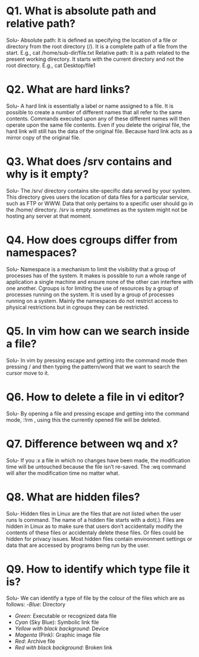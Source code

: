 # Q1. What is absolute path and relative path?
Solu- 
Absolute path: It is defined as specifying the location of a file or directory from the root directory (/).   It is a complete path of a file from the start. E.g., cat /home/sub-dir/file.txt
Relative path: It is a path related to the present working directory. It starts with the current directory and not the root directory. E.g., cat Desktop/file1 

# Q2. What are hard links?
Solu-
A hard link is essentially a label or name assigned to a file. It is possible to create a number of different names that all refer to the same contents. Commands executed upon any of these different names will then operate upon the same file contents.  Even if you delete the original file, the hard link will still has the data of the original file. Because hard link acts as a mirror copy of the original file.

# Q3. What does /srv contains and why is it empty?
Solu-
The /srv/ directory contains site-specific data served by your system. This directory gives users the location of data files for a particular service, such as FTP or WWW. Data that only pertains to a specific user should go in the /home/ directory. 
/srv is empty sometimes as the system might not be hosting any server at that moment. 

# Q4. How does cgroups differ from namespaces?
Solu-
Namespace is a mechanism to limit the visibility that a group of processes has of the system. It makes is possible to run a whole range of application a single machine and ensure none of the other can interfere with one another. 
Cgroups is for limiting the use of resources by a group of processes running on the system. It is used by a group of processes running on a system. 
Mainly the namespaces do not restrict access to physical restrictions but in cgroups they can be restricted. 

# Q5. In vim how can we search inside a file?
Solu-
In vim by pressing escape and getting into the command mode then pressing / and then typing the pattern/word that we want to search the cursor move to it. 

# Q6. How to delete a file in vi editor?
Solu-
By opening a file and pressing escape and getting into the command mode, :!rm <filename> , using this the currently opened file will be deleted.

# Q7. Difference between wq and x?
Solu- 
If you :x a file in which no changes have been made, the modification time will be untouched because the file isn’t re-saved. The :wq command will alter the modification time no matter what.

# Q8. What are hidden files?
Solu- 
Hidden files in Linux are the files that are not listed when the user runs ls command. The name of a hidden file starts with a dot(.). Files are hidden in Linux as to make sure that users don’t accidentally modify the contents of these files or accidentaly delete these files. Or files could be hidden for privacy issues. Most hidden files contain environment settings or data that are accessed by programs being run by the user.
 
# Q9. How to identify which type file it is?
Solu-
We can identify a type of file by the colour of the files which are as follows:
-*Blue*: Directory
- *Green*: Executable or recognized data file
- *Cyan*  (Sky Blue): Symbolic link file
- *Yellow with black background*: Device
- *Magenta*  (Pink): Graphic image file
- *Red*: Archive file
- *Red with black background*: Broken link

